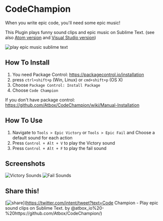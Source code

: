 # CodeChampion

When you write epic code, you'll need some epic music!

This Plugin plays funny sound clips and epic music on Sublime Text. (see also [Atom version](https://github.com/Atbox/CodeChampion-Atom) and [Visual Studio version](https://github.com/Hameds/CodeChampion-VS))


![play epic music sublime text](https://image.ibb.co/hjDztv/code_champion_plugin.gif)



## How To Install
1. You need Package Control: https://packagecontrol.io/installation
2. press `ctrl+shift+p` (Win, Linux) or `cmd+shift+p` (OS X)
3. Choose `Package Control: Install Package`
4. Choose `Code Champion`

If you don't have package control:
https://github.com/Atbox/CodeChampion/wiki/Manual-Installation




## How To Use

1. Navigate to `Tools > Epic Victory` or `Tools > Epic Fail` and Choose a default sound for each action
2. Press `Control + Alt + V` to play the Victory sound
3. Press `Control + Alt + F` to play the fail sound


## Screenshots

![Victory Sounds](https://lh3.googleusercontent.com/-z_fsnrhsiN4/Vu_bkkbh6sI/AAAAAAAACPA/BTDPe51iWJga2YDj_PKzFoyAYq-IWdslwCCo/s676-Ic42/Screen%2BShot%2B2016-03-21%2Bat%2B4.00.22%2BPM.png)
![Fail Sounds](https://lh3.googleusercontent.com/-cYlcTYqBejY/Vu_bkdClpXI/AAAAAAAACO8/iuCSJ6qfvBQchM_H2iLvIsiMCY510W7swCCo/s631-Ic42/Screen%2BShot%2B2016-03-21%2Bat%2B4.00.38%2BPM.png)


## Share this!
[![share](https://static.addtoany.com/images/blog/tweet-button-2015.png)](https://twitter.com/intent/tweet?text=Code Champion - Play epic sound clips on Sublime Text. by @atbox_io%20-%20https://github.com/Atbox/CodeChampion/)
